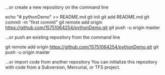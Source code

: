 …or create a new repository on the command line

echo "# pythonDemo" >> README.md
git init
git add README.md
git commit -m "first commit"
git remote add origin https://github.com/15751064254/pythonDemo.git
git push -u origin master

…or push an existing repository from the command line

git remote add origin https://github.com/15751064254/pythonDemo.git
git push -u origin master

…or import code from another repository
You can initialize this repository with code from a Subversion, Mercurial, or TFS project.
